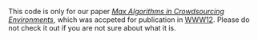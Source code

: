 This code is only for our paper [*Max Algorithms in Crowdsourcing Environments*](http://ilpubs.stanford.edu:8090/1017/), which was accpeted for publication in [WWW12](http://www2012.wwwconference.org/).
Please do not check it out if you are not sure about what it is.
